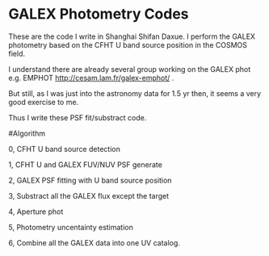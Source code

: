# GALEX Photometry Codes

These are the code I write in Shanghai Shifan Daxue. I perform the GALEX photometry based on the CFHT U band source position in the COSMOS field.

I understand there are already several group working on the GALEX phot e.g. EMPHOT http://cesam.lam.fr/galex-emphot/ . 

But still, as I was just into the astronomy data for 1.5 yr then, it seems a very good exercise to me.

Thus I write these PSF fit/substract code.

#Algorithm

0, CFHT U band source detection

1, CFHT U and GALEX FUV/NUV PSF generate

2, GALEX PSF fitting with U band source position

3, Substract all the GALEX flux except the target

4, Aperture phot

5, Photometry uncentainty estimation

6, Combine all the GALEX data into one UV catalog.

